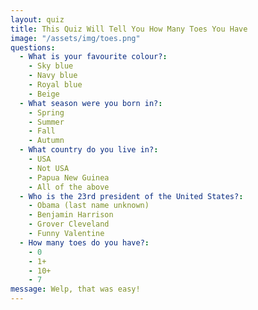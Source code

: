```yaml
---
layout: quiz
title: This Quiz Will Tell You How Many Toes You Have
image: "/assets/img/toes.png"
questions:
  - What is your favourite colour?:
    - Sky blue
    - Navy blue
    - Royal blue
    - Beige
  - What season were you born in?:
    - Spring
    - Summer
    - Fall
    - Autumn
  - What country do you live in?:
    - USA
    - Not USA
    - Papua New Guinea
    - All of the above
  - Who is the 23rd president of the United States?:
    - Obama (last name unknown)
    - Benjamin Harrison
    - Grover Cleveland
    - Funny Valentine
  - How many toes do you have?:
    - 0
    - 1+
    - 10+
    - 7
message: Welp, that was easy!
---
```


<script>
  /*
   * Must define this function for each quiz. Returns the result of the quiz.
   * 
   * @return String The result of the quiz.
   */
  function getResult() {
    return "You have " + document.querySelector('.question:nth-of-type(5) .answer > button.selected').innerText + " toes!";
  }
</script>
